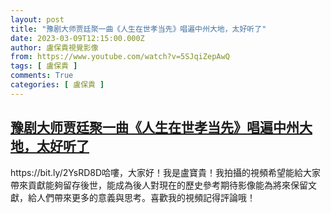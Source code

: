 ```yaml
---
layout: post
title: "豫剧大师贾廷聚一曲《人生在世孝当先》唱遍中州大地，太好听了"
date: 2023-03-09T12:15:00.000Z
author: 盧保貴視覺影像
from: https://www.youtube.com/watch?v=5SJqiZepAwQ
tags: [ 盧保貴 ]
comments: True
categories: [ 盧保貴 ]
---
```

<!--1678364100000-->
[豫剧大师贾廷聚一曲《人生在世孝当先》唱遍中州大地，太好听了](https://www.youtube.com/watch?v=5SJqiZepAwQ)
------

<div>
https://bit.ly/2YsRD8D哈嘍，大家好！我是盧寶貴！我拍攝的視頻希望能給大家帶來貢獻能夠留存後世，能成為後人對現在的歷史參考期待影像能為將來保留文獻，給人們帶來更多的意義與思考。喜歡我的視頻記得評論哦！
</div>
